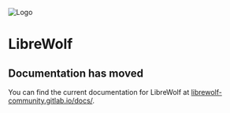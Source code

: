 ![Logo](https://librewolf-community.gitlab.io/images/logo.png)

# LibreWolf

## Documentation has moved

You can find the current documentation for LibreWolf at [librewolf-community.gitlab.io/docs/](https://librewolf-community.gitlab.io/docs/).
